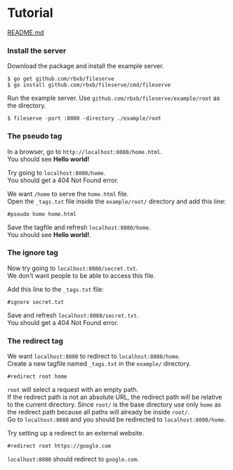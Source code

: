 # Tutorial

[README.md](README.md)

### Install the server

Download the package and install the example server.
```shell
$ go get github.com/rbxb/fileserve
$ go install github.com/rbxb/fileserve/cmd/fileserve
```

Run the example server. Use `github.com/rbxb/fileserve/example/root` as the directory.
```shell
$ fileserve -port :8080 -directory ./example/root
```

### The pseudo tag

In a browser, go to `http://localhost:8080/home.html`.  
You should see **Hello world!**

Try going to `localhost:8080/home`.  
You should get a 404 Not Found error.

We want `/home` to serve the `home.html` file.  
Open the `_tags.txt` file inside the `example/root/` directory and add this line:
```
#pseudo home home.html
```

Save the tagfile and refresh `localhost:8080/home`.  
You should see **Hello world!**.

### The ignore tag

Now try going to `localhost:8080/secret.txt`.  
We don't want people to be able to access this file.

Add this line to the `_tags.txt` file:
```
#ignore secret.txt
```

Save and refresh `localhost:8080/secret.txt`.  
You should get a 404 Not Found error.

### The redirect tag

We want `localhost:8080` to redirect to `localhost:8080/home`.  
Create a new tagfile named `_tags.txt` in the `example/` directory.
```
#redirect root home
```
`root` will select a request with an empty path.  
If the redirect path is not an absolute URL, the redirect path will be relative to the current directory. Since `root/` is the base directory use only `home` as the redirect path because all paths will already be inside `root/`.  
Go to `localhost:8080` and you should be redirected to `localhost:8080/home`.

Try setting up a redirect to an external website.
```
#redirect root https://google.com
```
`localhost:8080` should redirect to `google.com`.
